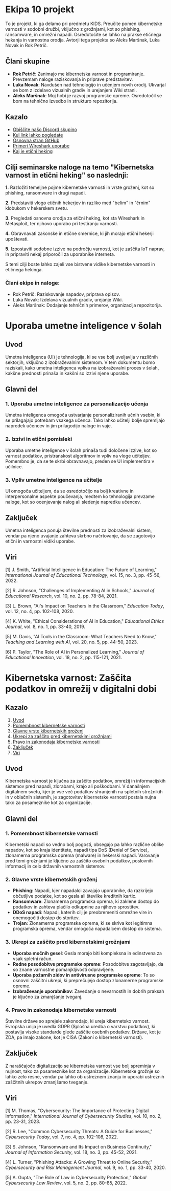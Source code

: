 # Ekipa 10 projekt

To je projekt, ki ga delamo pri predmetu KIDS. Preučite pomen kibernetske varnosti v sodobni družbi, vključno z grožnjami, kot so phishing, ransomware, in omrežni napadi. Osredotočite se lahko na prakse etičnega hekanja in varnostna orodja. Avtorji tega projekta so Aleks Maršnak, Luka Novak in Rok Petrič.

## Člani skupine

- **Rok Petrič**: Zanimajo me kibernetska varnost in programiranje. Prevzemam naloge raziskovanja in priprave predstavitev.
- **Luka Novak**: Navdušen nad tehnologijo in učenjem novih orodij. Ukvarjal se bom z izdelavo vizualnih gradiv in urejanjem Wiki strani.
- **Aleks Maršnak**: Moj hobi je razvoj programske opreme. Osredotočil se bom na tehnično izvedbo in strukturo repozitorija.


## Kazalo
- [Obiščite našo Discord skupino](https://discord.gg/gdv8NCvr)
- [Kul link lahko pogledate](https://www.youtube.com/watch?v=dQw4w9WgXcQ)
- [Osnovna stran GitHub](https://github.com)
- [Primeri Wireshark uporabe](https://www.wireshark.org/)
- [Kaj je etični heking](https://www.eccouncil.org/ethical-hacking/)

## Cilji seminarske naloge na temo "Kibernetska varnost in etični heking" so naslednji:

**1.** Razložiti temeljne pojme kibernetske varnosti in vrste groženj, kot so phishing, ransomware in drugi napadi.

**2.** Predstaviti vlogo etičnih hekerjev in razliko med "belim" in "črnim" klobukom v hekerskem svetu.

**3.** Pregledati osnovna orodja za etični heking, kot sta Wireshark in Metasploit, ter njihovo uporabo pri testiranju varnosti.

**4.** Obravnavati zakonske in etične smernice, ki jih morajo etični hekerji upoštevati.

**5.** Izpostaviti sodobne izzive na področju varnosti, kot je zaščita IoT naprav, in pripraviti nekaj priporočil za uporabnike interneta.

S temi cilji boste lahko zajeli vse bistvene vidike kibernetske varnosti in etičnega hekinga.

### Člani ekipe in naloge:
- Rok Petrič: Raziskovanje napadov, priprava opisov.
- Luka Novak: Izdelava vizualnih gradiv, urejanje Wiki.
- Aleks Maršnak: Dodajanje tehničnih primerov, organizacija repozitorija.

# Uporaba umetne inteligence v šolah

## Uvod
Umetna inteligenca (UI) je tehnologija, ki se vse bolj uveljavlja v različnih sektorjih, vključno z izobraževalnim sistemom. V tem dokumentu bomo raziskali, kako umetna inteligenca vpliva na izobraževalni proces v šolah, kakšne prednosti prinaša in kakšni so izzivi njene uporabe.

## Glavni del
### 1. Uporaba umetne inteligence za personalizacijo učenja
Umetna inteligenca omogoča ustvarjanje personaliziranih učnih vsebin, ki se prilagajajo potrebam vsakega učenca. Tako lahko učitelji bolje spremljajo napredek učencev in jim prilagodijo naloge in vaje.

### 2. Izzivi in etični pomisleki
Uporaba umetne inteligence v šolah prinaša tudi določene izzive, kot so varnost podatkov, pristranskost algoritmov in vpliv na vloge učiteljev. Pomembno je, da se te skrbi obravnavajo, preden se UI implementira v učilnice.

### 3. Vpliv umetne inteligence na učitelje
UI omogoča učiteljem, da se osredotočijo na bolj kreativne in interpersonalne aspekte poučevanja, medtem ko tehnologija prevzame naloge, kot so ocenjevanje nalog ali sledenje napredku učencev.

## Zaključek
Umetna inteligenca ponuja številne prednosti za izobraževalni sistem, vendar pa njeno uvajanje zahteva skrbno načrtovanje, da se zagotovijo etični in varnostni vidiki uporabe.

## Viri
[1] J. Smith, "Artificial Intelligence in Education: The Future of Learning," *International Journal of Educational Technology*, vol. 15, no. 3, pp. 45-56, 2022.

[2] R. Johnson, "Challenges of Implementing AI in Schools," *Journal of Educational Research*, vol. 10, no. 2, pp. 78-84, 2021.

[3] L. Brown, "AI's Impact on Teachers in the Classroom," *Education Today*, vol. 12, no. 4, pp. 102-108, 2020.

[4] K. White, "Ethical Considerations of AI in Education," *Educational Ethics Journal*, vol. 8, no. 1, pp. 33-40, 2019.

[5] M. Davis, "AI Tools in the Classroom: What Teachers Need to Know," *Teaching and Learning with AI*, vol. 20, no. 5, pp. 44-50, 2023.

[6] P. Taylor, "The Role of AI in Personalized Learning," *Journal of Educational Innovation*, vol. 18, no. 2, pp. 115-121, 2021.

# Kibernetska varnost: Zaščita podatkov in omrežij v digitalni dobi
## Kazalo
1. [Uvod](#uvod)
2. [Pomembnost kibernetske varnosti](#pomembnost-kibernetske-varnosti)
3. [Glavne vrste kibernetskih groženj](#glavne-vrste-kibernetskih-groženj)
4. [Ukrepi za zaščito pred kibernetskimi grožnjami](#ukrepi-za-zaščito-pred-kibernetskimi-groženjami)
5. [Pravo in zakonodaja kibernetske varnosti](#pravo-in-zakonodaja-kibernetske-varnosti)
6. [Zaključek](#zaključek)
7. [Viri](#viri)
## Uvod
Kibernetska varnost je ključna za zaščito podatkov, omrežij in informacijskih sistemov pred napadi, zlorabami, krajo ali poškodbami. V današnjem digitalnem svetu, kjer je vse več podatkov shranjenih na spletnih strežnikih in v oblačnih sistemih, je zagotovitev kibernetske varnosti postala nujna tako za posameznike kot za organizacije.

## Glavni del
### 1. Pomembnost kibernetske varnosti
Kibernetski napadi so vedno bolj pogosti, obsegajo pa lahko različne oblike napadov, kot so kraja identitete, napadi tipa DoS (Denial of Service), zlonamerna programska oprema (malware) in hekerski napadi. Varovanje pred temi grožnjami je ključno za zaščito osebnih podatkov, poslovnih informacij in celo državnih varnostnih sistemov.

### 2. Glavne vrste kibernetskih groženj
- **Phishing**: Napadi, kjer napadalci zavajajo uporabnike, da razkrijejo občutljive podatke, kot so gesla ali številke kreditnih kartic.
- **Ransomware**: Zlonamerna programska oprema, ki zaklene dostop do podatkov in zahteva plačilo odkupnine za njihovo sprostitev.
- **DDoS napadi**: Napadi, katerih cilj je preobremeniti omrežne vire in onemogočiti dostop do storitev.
- **Trojan**: Zlonamerna programska oprema, ki se skriva kot legitimna programska oprema, vendar omogoča napadalcem dostop do sistema.

### 3. Ukrepi za zaščito pred kibernetskimi grožnjami
- **Uporaba močnih gesel**: Gesla morajo biti kompleksna in edinstvena za vsak spletni račun.
- **Redne posodobitve programske opreme**: Posodobitve zagotavljajo, da so znane varnostne pomanjkljivosti odpravljene.
- **Uporaba požarnih zidov in antivirusne programske opreme**: To so osnovni zaščitni ukrepi, ki preprečujejo dostop zlonamerne programske opreme.
- **Izobraževanje uporabnikov**: Zavedanje o nevarnostih in dobrih praksah je ključno za zmanjšanje tveganj.

### 4. Pravo in zakonodaja kibernetske varnosti
Številne države so sprejele zakonodajo, ki ureja kibernetsko varnost. Evropska unija je uvedla GDPR (Splošna uredba o varstvu podatkov), ki postavlja visoke standarde glede zaščite osebnih podatkov. Države, kot je ZDA, pa imajo zakone, kot je CISA (Zakoni o kibernetski varnosti).

## Zaključek
Z naraščajočo digitalizacijo se kibernetska varnost vse bolj spreminja v nujnost, tako za posameznike kot za organizacije. Kibernetske grožnje so lahko zelo resne, vendar pa lahko ob ustreznem znanju in uporabi ustreznih zaščitnih ukrepov zmanjšamo tveganje.

## Viri
[1] M. Thomas, "Cybersecurity: The Importance of Protecting Digital Information," *International Journal of Cybersecurity Studies*, vol. 10, no. 2, pp. 23-31, 2023.

[2] R. Lee, "Common Cybersecurity Threats: A Guide for Businesses," *Cybersecurity Today*, vol. 7, no. 4, pp. 102-108, 2022.

[3] S. Johnson, "Ransomware and Its Impact on Business Continuity," *Journal of Information Security*, vol. 18, no. 3, pp. 45-52, 2021.

[4] L. Turner, "Phishing Attacks: A Growing Threat to Online Security," *Cybersecurity and Risk Management Journal*, vol. 9, no. 1, pp. 33-40, 2020.

[5] A. Gupta, "The Role of Law in Cybersecurity Protection," *Global Cybersecurity Law Review*, vol. 5, no. 2, pp. 80-85, 2022.


